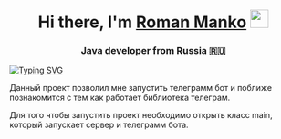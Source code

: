 <h1 align="center">Hi there, I'm <a href="https://daniilshat.ru/" target="_blank">Roman Manko</a> 
<img src="https://github.com/blackcater/blackcater/raw/main/images/Hi.gif" height="32"/></h1>
<h3 align="center">Java developer from Russia 🇷🇺</h3>

[![Typing SVG](https://readme-typing-svg.herokuapp.com?color=%2336BCF7&lines=Here+i+learning+how+to+make+web-server)](https://git.io/typing-svg)

Данный проект позволил мне запустить телеграмм бот и поближе познакомится с тем как работает библиотека телеграм.

Для того чтобы запустить проект необходимо открыть класс main, который запускает сервер и телеграмм бота.